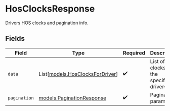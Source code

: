 # HosClocksResponse

Drivers HOS clocks and pagination info.


## Fields

| Field                                                              | Type                                                               | Required                                                           | Description                                                        |
| ------------------------------------------------------------------ | ------------------------------------------------------------------ | ------------------------------------------------------------------ | ------------------------------------------------------------------ |
| `data`                                                             | List[[models.HosClocksForDriver](../models/hosclocksfordriver.md)] | :heavy_check_mark:                                                 | List of HOS clocks for the specified drivers.                      |
| `pagination`                                                       | [models.PaginationResponse](../models/paginationresponse.md)       | :heavy_check_mark:                                                 | Pagination parameters.                                             |